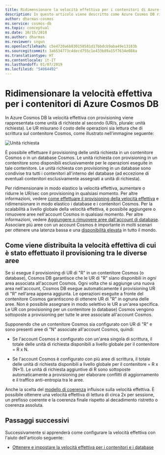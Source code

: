 ```yaml
---
title: Ridimensionare la velocità effettiva per i contenitori di Azure Cosmos DB
description: In questo articolo viene descritto come Azure Cosmos DB ridimensiona la velocità effettiva in modo elastico
author: dharmas-cosmos
ms.service: cosmos-db
ms.topic: conceptual
ms.date: 10/15/2018
ms.author: dharmas
ms.reviewer: sngun
ms.openlocfilehash: c5e4720a6b830158581d17bbdcb9aba49e13183b
ms.sourcegitcommit: 3ab534773c4decd755c1e433b89a15f7634e088a
ms.translationtype: HT
ms.contentlocale: it-IT
ms.lasthandoff: 01/07/2019
ms.locfileid: "54064492"
---
```

# <a name="scaling-throughput-in-azure-cosmos-db"></a>Ridimensionare la velocità effettiva per i contenitori di Azure Cosmos DB

In Azure Cosmos DB la velocità effettiva con provisioning viene rappresentata come unità di richieste al secondo (UR/s, plurale: unità richiesta). Le UR misurano il costo delle operazioni sia lettura che di scrittura sul contenitore Cosmos, come illustrato nell'immagine seguente:

![Unità richiesta](./media/scaling-throughput/request-unit-charge-of-read-and-write-operations.png)

È possibile effettuare il provisioning delle unità richiesta in un contenitore Cosmos o in un database Cosmos. Le unità richiesta con provisioning in un contenitore sono disponibili esclusivamente per le operazioni eseguite in tale contenitore. Le unità richiesta con provisioning in un database sono condivise tra tutti i contenitori all'interno del database (ad eccezione di eventuali contenitori esclusivamente assegnati a unità di richiesta).

Per ridimensionare in modo elastico la velocità effettiva, aumentare o ridurre le UR/sec con provisioning in qualsiasi momento. Per altre informazioni, vedere [come effettuare il provisioning della velocità effettiva](set-throughput.md) e ridimensionare in modo elastico i database e i contenitori Cosmos. Per la scalabilità a livello globale della velocità effettiva, è possibile aggiungere o rimuovere aree nell'account Cosmos in qualsiasi momento. Per altre informazioni, vedere [Aggiungere o rimuovere aree dall'account di database](how-to-manage-database-account.md#addremove-regions-from-your-database-account). Associare più aree con un account Cosmos è importante in molti scenari per ottenere una latenza bassa e una [disponibilità elevata](high-availability.md) in tutto il mondo.

## <a name="how-provisioned-throughput-is-distributed-across-regions"></a>Come viene distribuita la velocità effettiva di cui è stato effettuato il provisioning tra le diverse aree

Se si esegue il provisioning di UR di "R" in un contenitore Cosmos (o database), Cosmos DB garantisce che le UR di "R" siano disponibili in *ogni* area associata all'account Cosmos. Ogni volta che si aggiunge una nuova area nell'account, Cosmos DB esegue automaticamente il provisioning UR di "R" nell'area appena aggiunta. Le operazioni eseguite a fronte del contenitore Cosmos garantiscono di ottenere UR di "R" in ognuna delle aree. Non è possibile assegnare in modo selettivo le UR a un'area specifica. Le UR con provisioning per un contenitore (o database) Cosmos vengono sottoposte a provisioning per tutte le aree associate all'account Cosmos.

Supponendo che un contenitore Cosmos sia configurato con UR di "R" e sono presenti aree di "N" associate all'account Cosmos, quindi:

- Se l'account Cosmos è configurato con un'area singola di scrittura, il totale delle unità di richiesta disponibili a livello globale per il contenitore = R x N.

- Se l'account Cosmos è configurato con più aree di scrittura, il totale delle unità di richiesta disponibili a livello globale per il contenitore = R x (N+1). Le unità di richiesta aggiuntive di R sono sottoposte automaticamente a provisioning per elaborare conflitti di aggiornamento e il traffico anti-entropia tra le aree.

Anche la scelta del [modello di coerenza](consistency-levels.md) influisce sulla velocità effettiva. È possibile ottenere una velocità effettiva di lettura di circa 2x per sessione, un prefisso coerente e la coerenza finale rispetto al decadimento ristretto o coerenza assoluta.

## <a name="next-steps"></a>Passaggi successivi

Successivamente si apprenderà come configurare la velocità effettiva con l'aiuto dell'articolo seguente:

* [Ottenere e impostare la velocità effettiva per i contenitori e i database](set-throughput.md) 

